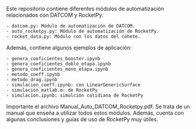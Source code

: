 Este repositorio contiene diferentes módulos de automatización relacionados con DATCOM y RocketPy:

    - datcom.py: Módulo de automatización de DATCOM.
    - auto_rocketpy.py: Módulo de automatización de RocketPy.
    - rocket_data.py: Módulo con los datos del cohete.

Además, contiene algunos ejemplos de aplicación:

    - genera_coeficientes_booster.ipynb
    - genera_coeficientes_doble_etapa.ipynb
    - genera_coeficientes_mono_etapa.ipynb
    - metodo_coeff.ipynb
    - metodo_drag.ipynb
    - simulacion_coeff.ipynb: con LinearGenericSurface
    - simulacion_matlab.m: de RocketPy
    - simulacion.ipynb: simulción cotidiana de RocketPy

Importante el archivo Manual_Auto_DATCOM_Rocketpy.pdf. Se trata de un manual que enseña a utilizar todos estos módulos.
Además, cuenta con algunas conclusiones y guías de uso de RocketPy muy útiles.
